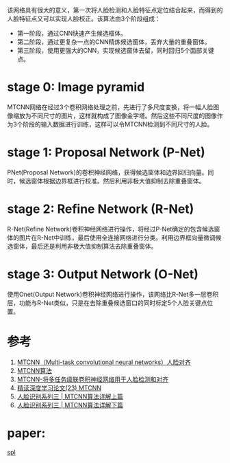 

该网络具有很大的意义，第一次将人脸检测和人脸特征点定位结合起来，而得到的人脸特征点又可以实现人脸校正。该算法由3个阶段组成：
* 第一阶段，通过CNN快速产生候选框体。
* 第二阶段，通过更复杂一点的CNN精炼候选窗体，丢弃大量的重叠窗体。
* 第三阶段，使用更强大的CNN，实现候选窗体去留，同时回归5个面部关键点。



# stage 0: Image pyramid
MTCNN网络在经过3个卷积网络处理之前，先进行了多尺度变换，将一幅人脸图像缩放为不同尺寸的图片，这样就构成了图像金字塔。然后这些不同尺度的图像作为3个阶段的输入数据进行训练，这样可以令MTCNN检测到不同尺寸的人脸。


# stage 1: Proposal Network (P-Net)
PNet(Proposal Network)的卷积神经网络，获得候选窗体和边界回归向量。同时，候选窗体根据边界框进行校准。然后利用非极大值抑制去除重叠窗体。 

# stage 2: Refine Network (R-Net)
R-Net(Refine Network)卷积神经网络进行操作，将经过P-Net确定的包含候选窗体的图片在R-Net中训练，最后使用全连接网络进行分类。利用边界框向量微调候选窗体，最后还是利用非极大值抑制算法去除重叠窗体。


# stage 3: Output Network (O-Net)
使用Onet(Output Network)卷积神经网络进行操作，该网络比R-Net多一层卷积层，功能与R-Net类似，只是在去除重叠候选窗口的同时标定5个人脸关键点位置。

# 参考
1. [MTCNN（Multi-task convolutional neural networks）人脸对齐](https://blog.csdn.net/qq_14845119/article/details/52680940)
2. [MTCNN算法](https://blog.csdn.net/lff1208/article/details/77247430)
3. [MTCNN-将多任务级联卷积神经网络用于人脸检测和对齐](https://blog.csdn.net/lff1208/article/details/77328357)
4. [精读深度学习论文(23) MTCNN](https://zhuanlan.zhihu.com/p/38520597)
5. [人脸识别系列三 | MTCNN算法详解上篇](https://zhuanlan.zhihu.com/p/92678271)
6. [人脸识别系列三 | MTCNN算法详解下篇](https://zhuanlan.zhihu.com/p/93006161)


# paper: 
[spl](https://kpzhang93.github.io/MTCNN_face_detection_alignment/paper/spl.pdf)


